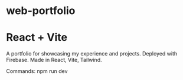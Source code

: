 # web-portfolio

# React + Vite

A portfolio for showcasing my experience and projects.
Deployed with Firebase. Made in React, Vite, Tailwind.

Commands:
npm run dev
